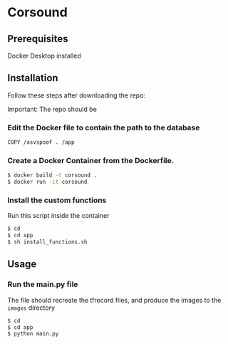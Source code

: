 # Corsound

## Prerequisites 
Docker Desktop installed

## Installation

Follow these steps after downloading the repo:

Important: The repo should be 

### Edit the Docker file to contain the path to the database 
````bash
COPY /asvspoof . /app
````
### Create a Docker Container from the Dockerfile. 
````bash
$ docker build -t corsound .
$ docker run -it corsound    
````
### Install the custom functions 
Run this script inside the container
````bash
$ cd
$ cd app
$ sh install_functions.sh
````

## Usage
### Run the main.py file
The file should recreate the tfrecord files, and produce the images to the `images` directory
````bash
$ cd
$ cd app
$ python main.py
````

